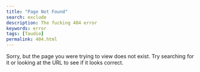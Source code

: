 ```yaml
---
title: "Page Not Found"
search: exclude
description: The fucking 404 error
keywords: error
tags: [Taudio]
permalink: 404.html
---  
```


Sorry, but the page you were trying to view does not exist. Try searching for it or looking at the URL to see if it looks correct.
